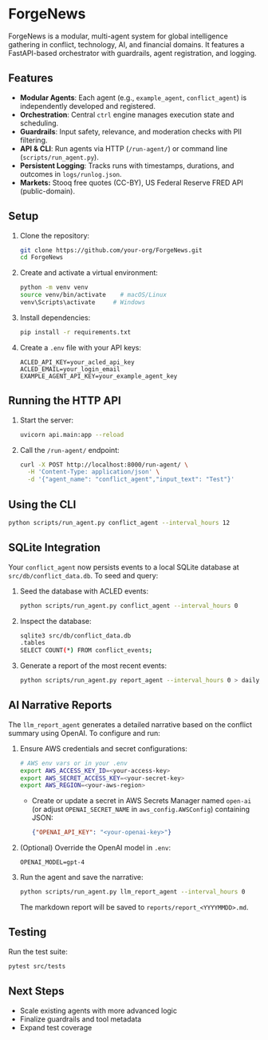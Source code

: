 # ForgeNews

ForgeNews is a modular, multi-agent system for global intelligence gathering in conflict, technology, AI, and financial domains. It features a FastAPI-based orchestrator with guardrails, agent registration, and logging.

## Features
- **Modular Agents**: Each agent (e.g., `example_agent`, `conflict_agent`) is independently developed and registered.
- **Orchestration**: Central `ctrl` engine manages execution state and scheduling.
- **Guardrails**: Input safety, relevance, and moderation checks with PII filtering.
- **API & CLI**: Run agents via HTTP (`/run-agent/`) or command line (`scripts/run_agent.py`).
- **Persistent Logging**: Tracks runs with timestamps, durations, and outcomes in `logs/runlog.json`.
- **Markets:** Stooq free quotes (CC-BY), US Federal Reserve FRED API (public-domain).

## Setup
1. Clone the repository:
   ```bash
   git clone https://github.com/your-org/ForgeNews.git
   cd ForgeNews
   ```
2. Create and activate a virtual environment:
   ```bash
   python -m venv venv
   source venv/bin/activate    # macOS/Linux
   venv\Scripts\activate     # Windows
   ```
3. Install dependencies:
   ```bash
   pip install -r requirements.txt
   ```
4. Create a `.env` file with your API keys:
   ```env
   ACLED_API_KEY=your_acled_api_key
   ACLED_EMAIL=your_login_email
   EXAMPLE_AGENT_API_KEY=your_example_agent_key
   ```

## Running the HTTP API
1. Start the server:
   ```bash
   uvicorn api.main:app --reload
   ```
2. Call the `/run-agent/` endpoint:
   ```bash
   curl -X POST http://localhost:8000/run-agent/ \
     -H 'Content-Type: application/json' \
     -d '{"agent_name": "conflict_agent","input_text": "Test"}'
   ```

## Using the CLI
```bash
python scripts/run_agent.py conflict_agent --interval_hours 12
```

## SQLite Integration

Your `conflict_agent` now persists events to a local SQLite database at `src/db/conflict_data.db`. To seed and query:

1. Seed the database with ACLED events:
   ```bash
   python scripts/run_agent.py conflict_agent --interval_hours 0
   ```
2. Inspect the database:
   ```bash
   sqlite3 src/db/conflict_data.db
   .tables
   SELECT COUNT(*) FROM conflict_events;
   ```
3. Generate a report of the most recent events:
   ```bash
   python scripts/run_agent.py report_agent --interval_hours 0 > daily_report.json
   ```

## AI Narrative Reports

The `llm_report_agent` generates a detailed narrative based on the conflict summary using OpenAI. To configure and run:

1. Ensure AWS credentials and secret configurations:
   ```bash
   # AWS env vars or in your .env
   export AWS_ACCESS_KEY_ID=<your-access-key>
   export AWS_SECRET_ACCESS_KEY=<your-secret-key>
   export AWS_REGION=<your-aws-region>
   ```
   - Create or update a secret in AWS Secrets Manager named `open-ai` (or adjust `OPENAI_SECRET_NAME` in `aws_config.AWSConfig`) containing JSON:
     ```json
     {"OPENAI_API_KEY": "<your-openai-key>"}
     ```
2. (Optional) Override the OpenAI model in `.env`:
   ```env
   OPENAI_MODEL=gpt-4
   ```
3. Run the agent and save the narrative:
   ```bash
   python scripts/run_agent.py llm_report_agent --interval_hours 0
   ```
   The markdown report will be saved to `reports/report_<YYYYMMDD>.md`.

## Testing
Run the test suite:
```bash
pytest src/tests
```

## Next Steps
- Scale existing agents with more advanced logic
- Finalize guardrails and tool metadata
- Expand test coverage
